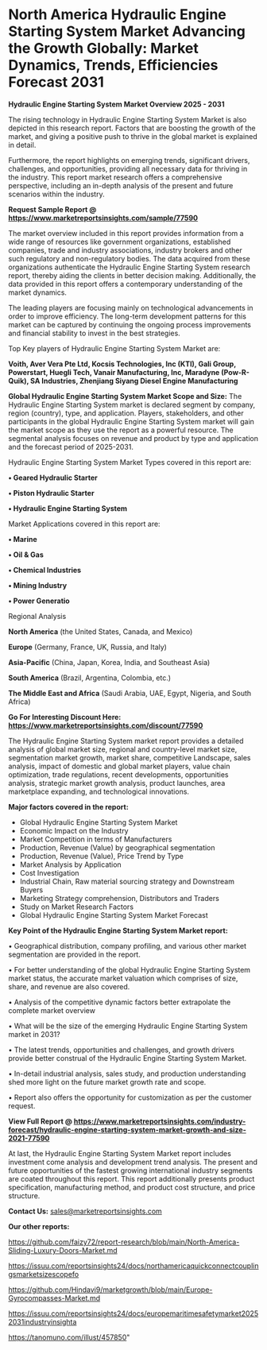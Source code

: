 # North America Hydraulic Engine Starting System Market Advancing the Growth Globally: Market Dynamics, Trends, Efficiencies Forecast 2031

<Strong> Hydraulic Engine Starting System Market Overview 2025 - 2031</strong>

The rising technology in Hydraulic Engine Starting System Market is also depicted in this research report. Factors that are boosting the growth of the market, and giving a positive push to thrive in the global market is explained in detail.

Furthermore, the report highlights on emerging trends, significant drivers, challenges, and opportunities, providing all necessary data for thriving in the industry. This report market research offers a comprehensive perspective, including an in-depth analysis of the present and future scenarios within the industry.

<strong>Request Sample Report @ <a href=https://www.marketreportsinsights.com/sample/77590>https://www.marketreportsinsights.com/sample/77590</a></strong>

The market overview included in this report provides information from a wide range of resources like government organizations, established companies, trade and industry associations, industry brokers and other such regulatory and non-regulatory bodies. The data acquired from these organizations authenticate the Hydraulic Engine Starting System research report, thereby aiding the clients in better decision making. Additionally, the data provided in this report offers a contemporary understanding of the market dynamics.

The leading players are focusing mainly on technological advancements in order to improve efficiency. The long-term development patterns for this market can be captured by continuing the ongoing process improvements and financial stability to invest in the best strategies.

Top Key players of Hydraulic Engine Starting System Market are:

<strong>Voith, Aver Vera Pte Ltd, Kocsis Technologies, Inc (KTI), Gali Group, Powerstart, Huegli Tech, Vanair Manufacturing, Inc, Maradyne (Pow-R-Quik), SA Industries, Zhenjiang Siyang Diesel Engine Manufacturing</strong>

<strong><b>Global Hydraulic Engine Starting System Market Scope and Size:</b></strong>
The Hydraulic Engine Starting System market is declared segment by company, region (country), type, and application. Players, stakeholders, and other participants in the global Hydraulic Engine Starting System market will gain the market scope as they use the report as a powerful resource. The segmental analysis focuses on revenue and product by type and application and the forecast period of 2025-2031.

Hydraulic Engine Starting System Market Types covered in this report are:

<strong>• Geared Hydraulic Starter

• Piston Hydraulic Starter

• Hydraulic Engine Starting System</strong>

Market Applications covered in this report are:

<strong>• Marine

• Oil & Gas

• Chemical Industries

• Mining Industry

• Power Generatio</strong> 

Regional Analysis

<strong>North America</strong> (the United States, Canada, and Mexico)

<strong>Europe</strong> (Germany, France, UK, Russia, and Italy)

<strong>Asia-Pacific</strong> (China, Japan, Korea, India, and Southeast Asia)

<strong>South America</strong> (Brazil, Argentina, Colombia, etc.)

<strong>The Middle East and Africa</strong> (Saudi Arabia, UAE, Egypt, Nigeria, and South Africa)

<strong>Go For Interesting Discount Here: <a href=https://www.marketreportsinsights.com/discount/77590>https://www.marketreportsinsights.com/discount/77590</a></strong>

The Hydraulic Engine Starting System market report provides a detailed analysis of global market size, regional and country-level market size, segmentation market growth, market share, competitive Landscape, sales analysis, impact of domestic and global market players, value chain optimization, trade regulations, recent developments, opportunities analysis, strategic market growth analysis, product launches, area marketplace expanding, and technological innovations.

<strong><b>Major factors covered in the report:</b></strong>
<ul>
  <li>Global Hydraulic Engine Starting System Market </li>
  <li>Economic Impact on the Industry</li>
  <li>Market Competition in terms of Manufacturers</li>
  <li>Production, Revenue (Value) by geographical segmentation</li>
  <li>Production, Revenue (Value), Price Trend by Type</li>
  <li>Market Analysis by Application</li>
  <li>Cost Investigation</li>
  <li>Industrial Chain, Raw material sourcing strategy and Downstream Buyers</li>
  <li>Marketing Strategy comprehension, Distributors and Traders</li>
  <li>Study on Market Research Factors</li>
  <li>Global Hydraulic Engine Starting System Market Forecast</li>
</ul>

<strong><b>Key Point of the Hydraulic Engine Starting System Market report:</b></strong>

• Geographical distribution, company profiling, and various other market segmentation are provided in the report.

• For better understanding of the global Hydraulic Engine Starting System market status, the accurate market valuation which comprises of size, share, and revenue are also covered.

• Analysis of the competitive dynamic factors better extrapolate the complete market overview

• What will be the size of the emerging Hydraulic Engine Starting System market in 2031?

• The latest trends, opportunities and challenges, and growth drivers provide better construal of the Hydraulic Engine Starting System Market.

• In-detail industrial analysis, sales study, and production understanding shed more light on the future market growth rate and scope.

• Report also offers the opportunity for customization as per the customer request.

<strong><b>View Full Report @ <a href=https://www.marketreportsinsights.com/industry-forecast/hydraulic-engine-starting-system-market-growth-and-size-2021-77590>https://www.marketreportsinsights.com/industry-forecast/hydraulic-engine-starting-system-market-growth-and-size-2021-77590</a></b></strong>


At last, the Hydraulic Engine Starting System Market report includes investment come analysis and development trend analysis. The present and future opportunities of the fastest growing international industry segments are coated throughout this report. This report additionally presents product specification, manufacturing method, and product cost structure, and price structure.

<strong>Contact Us:</strong>
sales@marketreportsinsights.com

<strong>Our other reports:</strong>

<a href=https://github.com/faizy72/report-research/blob/main/North-America-Sliding-Luxury-Doors-Market.md>https://github.com/faizy72/report-research/blob/main/North-America-Sliding-Luxury-Doors-Market.md</a>

<a href=https://issuu.com/reportsinsights24/docs/northamericaquickconnectcouplingsmarketsizescopefo>https://issuu.com/reportsinsights24/docs/northamericaquickconnectcouplingsmarketsizescopefo</a>

<a href=https://github.com/Hindavi9/marketgrowth/blob/main/Europe-Gyrocompasses-Market.md>https://github.com/Hindavi9/marketgrowth/blob/main/Europe-Gyrocompasses-Market.md</a>

<a href=https://issuu.com/reportsinsights24/docs/europemaritimesafetymarket20252031industryinsighta>https://issuu.com/reportsinsights24/docs/europemaritimesafetymarket20252031industryinsighta</a>

<a href=https://tanomuno.com/illust/457850>https://tanomuno.com/illust/457850</a>"
